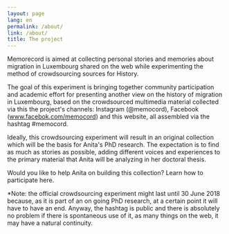```yaml
---
layout: page
lang: en
permalink: /about/
link: /about/
title: The project
---
```


Memorecord is aimed at collecting personal stories and memories about migration in Luxembourg shared on the web while experimenting the method of crowdsourcing sources for History. 
<!-- more -->
The goal of this experiment is bringing together community participation and academic effort for presenting another view on the history of migration in Luxembourg, based on the crowdsourced multimedia material collected via this the project's channels: Instagram (@memocord), Facebook (www.facebok.com/memocord) and this website, all assembled via the hashtag #memocord. 

Ideally, this crowdsourcing experiment will result in an original collection which will be the basis for Anita's PhD research. The expectation is to find as much as stories as possible, adding different voices and experiences to the primary material that Anita will be analyzing in her doctoral thesis. 

Would you like to help Anita on building this collection? Learn how to participate here. 

*Note: the official crowdsourcing experiment might last until 30 June 2018 because, as it is part of an on going PhD research, at a certain point it will have to have an end. Anyway, the hashtag is public and there is absolutely no problem if there is spontaneous use of it, as many things on the web, it may have a natural continuity. 

